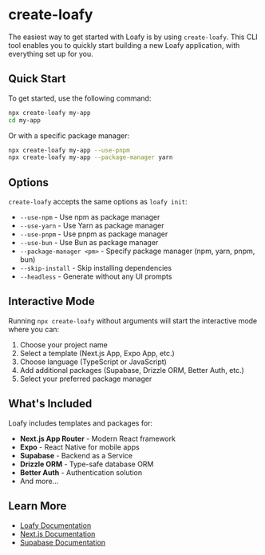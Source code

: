 # create-loafy

The easiest way to get started with Loafy is by using `create-loafy`. This CLI tool enables you to quickly start building a new Loafy application, with everything set up for you.

## Quick Start

To get started, use the following command:

```bash
npx create-loafy my-app
cd my-app
```

Or with a specific package manager:

```bash
npx create-loafy my-app --use-pnpm
npx create-loafy my-app --package-manager yarn
```

## Options

`create-loafy` accepts the same options as `loafy init`:

- `--use-npm` - Use npm as package manager
- `--use-yarn` - Use Yarn as package manager  
- `--use-pnpm` - Use pnpm as package manager
- `--use-bun` - Use Bun as package manager
- `--package-manager <pm>` - Specify package manager (npm, yarn, pnpm, bun)
- `--skip-install` - Skip installing dependencies
- `--headless` - Generate without any UI prompts

## Interactive Mode

Running `npx create-loafy` without arguments will start the interactive mode where you can:

1. Choose your project name
2. Select a template (Next.js App, Expo App, etc.)
3. Choose language (TypeScript or JavaScript)
4. Add additional packages (Supabase, Drizzle ORM, Better Auth, etc.)
5. Select your preferred package manager

## What's Included

Loafy includes templates and packages for:

- **Next.js App Router** - Modern React framework
- **Expo** - React Native for mobile apps
- **Supabase** - Backend as a Service
- **Drizzle ORM** - Type-safe database ORM
- **Better Auth** - Authentication solution
- And more...

## Learn More

- [Loafy Documentation](https://github.com/hexaaagon/loafy)
- [Next.js Documentation](https://nextjs.org/docs)
- [Supabase Documentation](https://supabase.com/docs)